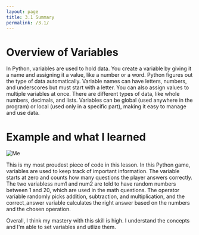 ```yaml
---
layout: page
title: 3.1 Summary
permalink: /3.1/
---
```


<h1>Overview of Variables</h1>





In Python, variables are used to hold data. You create a variable by giving it a name and assigning it a value, like a number or a word. Python figures out the type of data automatically. Variable names can have letters, numbers, and underscores but must start with a letter. You can also assign values to multiple variables at once. There are different types of data, like whole numbers, decimals, and lists. Variables can be global (used anywhere in the program) or local (used only in a specific part), making it easy to manage and use data.




<h1>Example and what I learned</h1>

<img src= "{{site.baseurl}}/images/notebooks/image copy 14.png" alt = "Me">

This is my most proudest piece of code in this lesson. In this Python game, variables are used to keep track of important information. The variable starts at zero and counts how many questions the player answers correctly. The two variabless num1 and num2 are told to have random numbers between 1 and 20, which are used in the math questions. The operator variable randomly picks addition, subtraction, and multiplication, and the correct_answer variable calculates the right answer based on the numbers and the chosen operation. 

Overall, I think my mastery with this skill is high. I understand the concepts and I'm able to set variables and utlize them.



